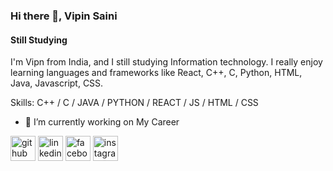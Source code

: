 ### Hi there 👋, Vipin Saini
#### Still Studying

I'm Vipn from India, and I still studying Information technology.
I really enjoy learning languages and frameworks like React, C++, C, Python, HTML, Java, Javascript, CSS.

Skills: C++ / C / JAVA / PYTHON / REACT / JS / HTML / CSS

- 🔭 I’m currently working on My Career 


[<img src='https://cdn.jsdelivr.net/npm/simple-icons@3.0.1/icons/github.svg' alt='github' height='40'>](https://github.com/https://github.com/vipinsaini21)  [<img src='https://cdn.jsdelivr.net/npm/simple-icons@3.0.1/icons/linkedin.svg' alt='linkedin' height='40'>](https://www.linkedin.com/in/https://www.linkedin.com/in/vipin-saini-82bb1b226//)  [<img src='https://cdn.jsdelivr.net/npm/simple-icons@3.0.1/icons/facebook.svg' alt='facebook' height='40'>](https://www.facebook.com/https://www.facebook.com/profile.php?id=100059296141925)  [<img src='https://cdn.jsdelivr.net/npm/simple-icons@3.0.1/icons/instagram.svg' alt='instagram' height='40'>](https://www.instagram.com/https://www.instagram.com/vipin_saini_21//)  



